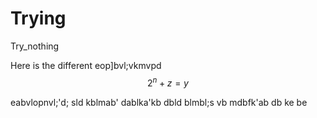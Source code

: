 # Trying
Try_nothing

Here is the different 
eop]bvl;vkmvpd
$$ 2^n + z = y $$

eabvlopnvl;'d;
sld kblmab' 
dablka'kb
dbld blmbl;s
vb
mdbfk'ab
db
ke
be

